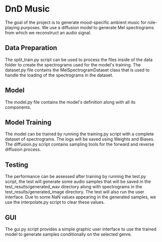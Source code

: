 # DnD Music

The goal of the project is to generate mood-specific ambient music for role-playing purposes. We use a diffusion model to generate Mel spectrograms from which we reconstruct an audio signal.

## Data Preparation

The split_train.py script can be used to process the files inside of the data folder to create the spectrograms used for the model's training.
The dataset.py file contains the MelSpectrogramDataset class that is used to handle the loading of the spectrograms in the dataset.

## Model

The model.py file contains the model's definition along with all its components.

## Model Training

The model can be trained by running the training.py script with a complete dataset of spectrograms. The logs will be saved using Weights and Biases.
The diffusion.py script contains sampling tools for the forward and reverse diffusion process. 

## Testing

The performance can be assessed after training by running the test.py script, the test will generate some audio samples that will be saved in the test_results/generated_wav directory along with spectrograms in the test_results/generated_image directory.
The test will also run the user interface.
Due to some NaN values appearing in the generated samples, we use the interpolate.py script to clear these values.

## GUI

The gui.py script provides a simple graphic user interface to use the trained model to generate samples conditionally on the selected genre.


